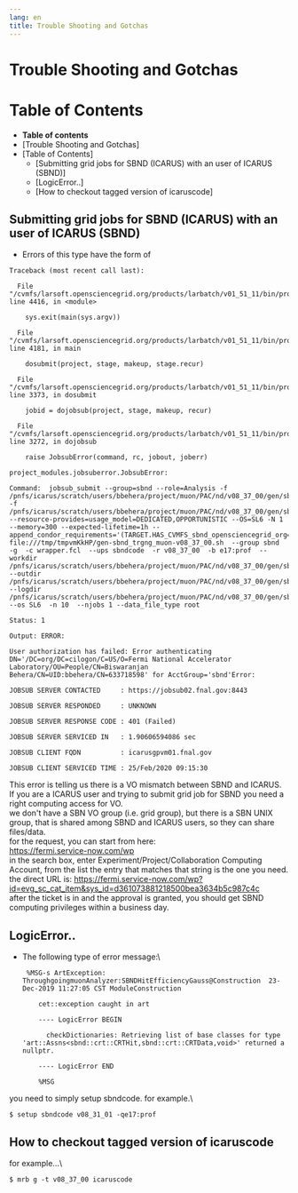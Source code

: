 ```yaml
---
lang: en
title: Trouble Shooting and Gotchas
---
```




Trouble Shooting and Gotchas
============================================================================



Table of Contents
======================================================

-   **Table of contents**
-   [Trouble Shooting and Gotchas]
-   [Table of Contents]
    -   [Submitting grid jobs for SBND (ICARUS) with an user of ICARUS
        (SBND)]
    -   [LogicError..]
    -   [How to checkout tagged version of
        icaruscode]



Submitting grid jobs for SBND (ICARUS) with an user of ICARUS (SBND)
--------------------------------------------------------------------------------------------------------------------------------------------------------

-   Errors of this type have the form of

<!-- -->

    Traceback (most recent call last):

      File "/cvmfs/larsoft.opensciencegrid.org/products/larbatch/v01_51_11/bin/project.py", line 4416, in <module>

        sys.exit(main(sys.argv))

      File "/cvmfs/larsoft.opensciencegrid.org/products/larbatch/v01_51_11/bin/project.py", line 4181, in main

        dosubmit(project, stage, makeup, stage.recur)

      File "/cvmfs/larsoft.opensciencegrid.org/products/larbatch/v01_51_11/bin/project.py", line 3373, in dosubmit

        jobid = dojobsub(project, stage, makeup, recur)

      File "/cvmfs/larsoft.opensciencegrid.org/products/larbatch/v01_51_11/bin/project.py", line 3272, in dojobsub

        raise JobsubError(command, rc, jobout, joberr)

    project_modules.jobsuberror.JobsubError:

    Command:  jobsub_submit --group=sbnd --role=Analysis -f /pnfs/icarus/scratch/users/bbehera/project/muon/PAC/nd/v08_37_00/gen/sbnd_trgng_muon/work/setup_experiment.sh -f /pnfs/icarus/scratch/users/bbehera/project/muon/PAC/nd/v08_37_00/gen/sbnd_trgng_muon/work/work114f616f264adc105e0f5e52111b1a52.tar --resource-provides=usage_model=DEDICATED,OPPORTUNISTIC --OS=SL6 -N 1 --memory=300 --expected-lifetime=1h --append_condor_requirements='(TARGET.HAS_CVMFS_sbnd_opensciencegrid_org==true)' file:///tmp/tmpvmKkHP/gen-sbnd_trgng_muon-v08_37_00.sh  --group sbnd  -g  -c wrapper.fcl  --ups sbndcode  -r v08_37_00  -b e17:prof  --workdir /pnfs/icarus/scratch/users/bbehera/project/muon/PAC/nd/v08_37_00/gen/sbnd_trgng_muon/work  --outdir /pnfs/icarus/scratch/users/bbehera/project/muon/PAC/nd/v08_37_00/gen/sbnd_trgng_muon/out  --logdir /pnfs/icarus/scratch/users/bbehera/project/muon/PAC/nd/v08_37_00/gen/sbnd_trgng_muon/log  --os SL6  -n 10  --njobs 1 --data_file_type root

    Status: 1

    Output: ERROR:

    User authorization has failed: Error authenticating DN='/DC=org/DC=cilogon/C=US/O=Fermi National Accelerator Laboratory/OU=People/CN=Biswaranjan Behera/CN=UID:bbehera/CN=633718598' for AcctGroup='sbnd'Error:

    JOBSUB SERVER CONTACTED     : https://jobsub02.fnal.gov:8443

    JOBSUB SERVER RESPONDED     : UNKNOWN

    JOBSUB SERVER RESPONSE CODE : 401 (Failed)

    JOBSUB SERVER SERVICED IN   : 1.90606594086 sec

    JOBSUB CLIENT FQDN          : icarusgpvm01.fnal.gov

    JOBSUB CLIENT SERVICED TIME : 25/Feb/2020 09:15:30

This error is telling us there is a VO mismatch between SBND and
ICARUS.\
If you are a ICARUS user and trying to submit grid job for SBND you need
a right computing access for VO.\
we don\'t have a SBN VO group (i.e. grid group), but there is a SBN UNIX
group, that is shared among SBND and ICARUS users, so they can share
files/data.\
for the request, you can start from here:\
<https://fermi.service-now.com/wp>\
in the search box, enter Experiment/Project/Collaboration Computing
Account, from the list the entry that matches that string is the one you
need.\
the direct URL is:
<https://fermi.service-now.com/wp?id=evg_sc_cat_item&sys_id=d361073881218500bea3634b5c987c4c>\
after the ticket is in and the approval is granted, you should get SBND
computing privileges within a business day.



LogicError..
------------------------------------------

-   The following type of error message:\

         %MSG-s ArtException:   ThroughgoingmuonAnalyzer:SBNDHitEfficiencyGauss@Construction  23-Dec-2019 11:27:05 CST ModuleConstruction

            cet::exception caught in art

            ---- LogicError BEGIN

              checkDictionaries: Retrieving list of base classes for type  'art::Assns<sbnd::crt::CRTHit,sbnd::crt::CRTData,void>' returned a nullptr.

            ---- LogicError END

            %MSG

you need to simply setup sbndcode. for example.\

    $ setup sbndcode v08_31_01 -qe17:prof



How to checkout tagged version of icaruscode
------------------------------------------------------------------------------------------------------------

for example\...\

    $ mrb g -t v08_37_00 icaruscode
